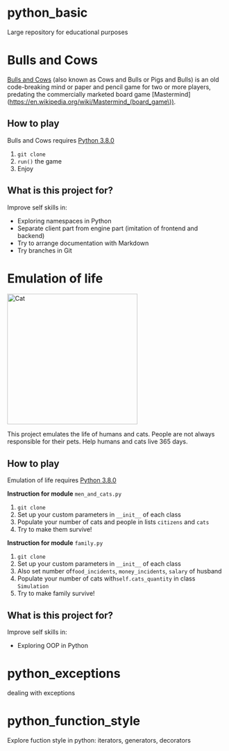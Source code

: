 # python_basic
Large repository for educational purposes
# Bulls and Cows
[Bulls and Cows](https://en.wikipedia.org/wiki/Bulls_and_Cows) (also known as Cows and Bulls or Pigs and Bulls) is an old code-breaking mind or paper and pencil game for two or more players, predating the commercially marketed board game [Mastermind](https://en.wikipedia.org/wiki/Mastermind_(board_game\)).
## How to play
Bulls and Cows requires [Python 3.8.0](https://www.python.org/downloads/release/python-380/)
1. `git clone`
2. `run()` the game
3. Enjoy
## What is this project for?
Improve self skills in:
- Exploring namespaces in Python
- Separate client part from engine part (imitation of frontend and backend)
- Try to arrange documentation with Markdown
- Try branches in Git

<h1>Emulation of life</h1>
<img src="https://memepedia.ru/wp-content/uploads/2018/03/c1ciiaxv8xs-kopiya.jpg" alt="Cat" width="300"/>
<p>
  This project emulates the life of humans and cats. People are not always responsible for their pets. Help humans and cats live 365 days.
</p>

<h2>How to play</h2>
<p>
  Emulation of life requires
  <a href="https://www.python.org/downloads/release/python-380/" target="_blank">Python 3.8.0</a>
</p>
<p>
  <strong>Instruction for module</strong> 
  <code>men_and_cats.py</code>
  <ol>
    <li><code>git clone</code></li>
    <li>Set up your custom parameters in <code>__init__</code> of each class</li>
    <li>Populate your number of cats and people in lists <code>citizens</code> and <code>cats</code></li>
    <li>Try to make them survive!</li>
  </ol>
</p>
<p>
  <strong>Instruction for module</strong> 
  <code>family.py</code>
  <ol>
    <li><code>git clone</code></li>
    <li>Set up your custom parameters in <code>__init__</code> of each class</li>
    <li>Also set number of<code>food_incidents</code>, <code>money_incidents</code>, <code>salary</code> of husband</li>
    <li>Populate your number of cats with<code>self.cats_quantity</code> in class <code>Simulation</code></li>
    <li>Try to make family survive!</li>
  </ol>
</p>

<h2>What is this project for?</h2>
<p>
  Improve self skills in:
  <ul>
    <li>Exploring OOP in Python</li>
  </ul>
</p>

# python_exceptions
dealing with exceptions

# python_function_style
Explore fuction style in python: iterators, generators, decorators
